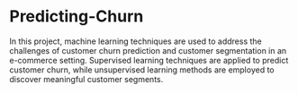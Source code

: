 # Predicting-Churn
In this project, machine learning techniques are used to address the challenges of customer churn prediction and customer segmentation in an e-commerce setting. Supervised learning techniques are applied to predict customer churn, while unsupervised learning methods are employed to discover meaningful customer segments.
